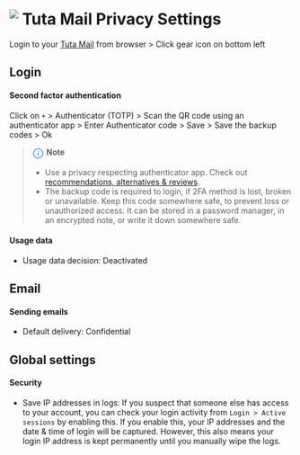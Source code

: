 # <img src="../icons/tuta_mail.svg" width="42" align="top"> Tuta Mail Privacy Settings

Login to your [Tuta Mail](https://tuta.com/) from browser > Click gear icon on bottom left



## Login

#### Second factor authentication
Click on `+` > Authenticator (TOTP) > Scan the QR code using an authenticator app > Enter Authenticator code > Save > Save the backup codes > Ok

> <img src="../icons/ic_note.svg" width="22" align="top"> **Note**
>
> - Use a privacy respecting authenticator app. Check out [recommendations, alternatives & reviews](https://github.com/StellarSand/privacy-settings#recommendations-alternatives--reviews).
> - The backup code is required to login, if 2FA method is lost, broken or unavailable. Keep this code somewhere safe, to prevent loss or unauthorized access. It can be stored in a password manager, in an encrypted note, or write it down somewhere safe.

#### Usage data
- Usage data decision: Deactivated



## Email

#### Sending emails
- Default delivery: Confidential



## Global settings

#### Security
- Save IP addresses in logs:
    If you suspect that someone else has access to your account, you can check your login activity from `Login > Active sessions` by enabling this. If you enable this, your IP addresses and the date & time of login will be captured. However, this also means your login IP address is kept permanently until you manually wipe the logs.